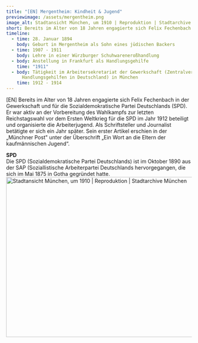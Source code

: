 ```yaml
---
title: "[EN] Mergentheim: Kindheit & Jugend"
previewimage: /assets/mergentheim.png
image_alt: Stadtansicht München, um 1910 | Reproduktion | Stadtarchive München
short: Bereits im Alter von 18 Jahren engagierte sich Felix Fechenbach in der Gewerkschaft und für die Sozialdemokratische Partei Deutschlands...
timeline:
  - time: 28. Januar 1894
    body: Geburt in Mergentheim als Sohn eines jüdischen Backers
  - time: 1907 - 1911
    body: Lehre in einer Würzburger Schuhwareneroßhandlung
  - body: Anstellung in Frankfurt als Handlungsgehilfe
    time: "1911"
  - body: Tätigkeit im Arbeitersekretariat der Gewerkschaft (Zentralverband der
      Handlungsgehilfen in Deutschland) in München
    time: 1912 - 1914
---
```

[EN] Bereits im Alter von 18 Jahren engagierte sich Felix Fechenbach in der Gewerkschaft und für die Sozialdemokratische Partei Deutschlands
(SPD). Er war aktiv an der Vorbereitung des Wahlkampfs zur letzten Reichstagswahl vor dem Ersten Weltkrieg für die SPD im Jahr 1912 beteiligt und organisierte die Arbeiterjugend.
Als Schriftsteller und Journalist betätigte er sich ein Jahr später. Sein erster Artikel erschien in der „Münchner Post" unter der Überschrift „Ein Wort an die Eltern der kaufmännischen Jugend“. 


<InformationBox>
<strong>SPD</strong>
<br/>
Die SPD (Sozialdemokratische Partei Deutschlands) ist im Oktober 1890 aus der SAP (Soziallistische Arbeiterpartei Deutschlands hervorgegangen, die sich im Mai 1875 in Gotha gegründet hatte.
</InformationBox>

<Image src="/assets/screenshot-2023-03-13-170336.png" alt="Stadtansicht München, um 1910 | Reproduktion | Stadtarchive München" width="699" height="434" />
